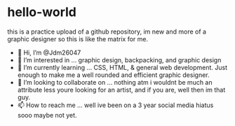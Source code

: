 # hello-world
this is a practice upload of a github repository, im new and more of a graphic designer so this is like the matrix for me.
- 👋 Hi, I’m @Jdm26047
- 👀 I’m interested in ... graphic design, backpacking, and graphic design
- 🌱 I’m currently learning ... CSS, HTML, & general web development. Just enough to make me a well rounded and efficient graphic designer.
- 💞️ I’m looking to collaborate on ... nothing atm i wouldnt be much an attribute less youre looking for an artist, and if you are, well then im that guy.
- 📫 How to reach me ... well ive been on a 3 year social media hiatus sooo maybe not yet.

<!---
Jdm26047/Jdm26047 is a ✨ special ✨ repository because its `README.md` (this file) appears on your GitHub profile.
You can click the Preview link to take a look at your changes.
--->

